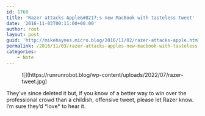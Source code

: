 ```yaml
---
id: 1768
title: 'Razer attacks Apple&#8217;s new MacBook with tasteless tweet'
date: '2016-11-03T00:11:00+00:00'
author: root
layout: post
guid: 'http://mikehaynes.micro.blog/2016/11/02/razer-attacks-apple.html'
permalink: /2016/11/03/razer-attacks-apples-new-macbook-with-tasteless-tweet/
categories:
    - Note
---
```


<figure class="wp-block-image size-full">![](https://runrunrobot.blog/wp-content/uploads/2022/07/razer-tweet.jpg)</figure>They’ve since deleted it but, if you know of a better way to win over the professional crowd than a childish, offensive tweet, please let Razer know. I’m sure they’d *love* to hear it.